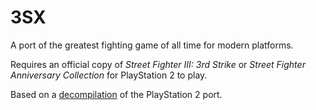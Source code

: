 # 3SX

A port of the greatest fighting game of all time for modern platforms.

Requires an official copy of *Street Fighter III: 3rd Strike* or *Street Fighter Anniversary Collection* for PlayStation 2 to play.

Based on a [decompilation](https://github.com/crowded-street/sfiii-decomp) of the PlayStation 2 port.
